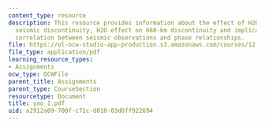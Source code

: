 ```yaml
---
content_type: resource
description: This resource provides information about the effect of H2O on the 410-kilometer
  seismic discontinuity, H2O effect on 660-km discontinuity and implications for the
  correlation between seismic observations and phase relationships.
file: https://ol-ocw-studio-app-production.s3.amazonaws.com/courses/12-581-phase-transitions-in-the-earths-interior-spring-2005/a2912a09700fc71cd01003d6ff922694_yao_1.pdf
file_type: application/pdf
learning_resource_types:
- Assignments
ocw_type: OCWFile
parent_title: Assignments
parent_type: CourseSection
resourcetype: Document
title: yao_1.pdf
uid: a2912a09-700f-c71c-d010-03d6ff922694
---
```

